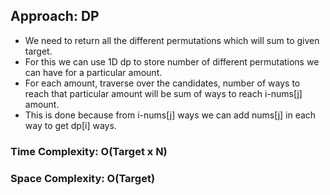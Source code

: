 ## Approach: DP
* We need to return all the different permutations which will sum to given target.
* For this we can use 1D dp to store number of different permutations we can have for a particular amount.
* For each amount, traverse over the candidates, number of ways to reach that particular amount will be sum of ways to reach i-nums[j] amount.
* This is done because from i-nums[j] ways we can add nums[j] in each way to get dp[i] ways.
​
### Time Complexity: O(Target x N)
### Space Complexity: O(Target)